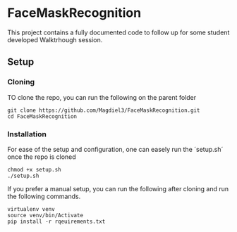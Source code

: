 # FaceMaskRecognition

This project contains a fully documented code to follow up for some student developed Walktrhough session.

## Setup

### Cloning

TO clone the repo, you can run the following on the parent folder

    git clone https://github.com/Magdiel3/FaceMaskRecognition.git
    cd FaceMaskRecognition

### Installation

For ease of the setup and configuration, one can easely run the ´setup.sh´ once the repo is cloned

    chmod +x setup.sh
    ./setup.sh

If you prefer a manual setup, you can run the following after cloning and run the following commands.

    virtualenv venv
    source venv/bin/Activate
    pip install -r rqeuirements.txt